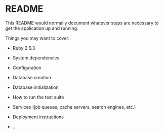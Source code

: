 # README

This README would normally document whatever steps are necessary to get the
application up and running.

Things you may want to cover:

* Ruby 2.6.3

* System dependencies

* Configuration

* Database creation

* Database initialization

* How to run the test suite

* Services (job queues, cache servers, search engines, etc.)

* Deployment instructions

* ...
